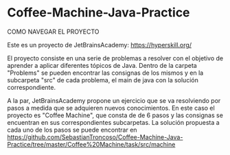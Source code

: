 # Coffee-Machine-Java-Practice

COMO NAVEGAR EL PROYECTO

Este es un proyecto de JetBrainsAcademy: https://hyperskill.org/

El proyecto consiste en una serie de problemas a resolver con el objetivo de aprender a aplicar diferentes tópicos de Java.
Dentro de la carpeta "Problems" se pueden encontrar las consignas de los mismos y en la subcarpeta "src" de cada problema, el main de java con la solución correspondiente.

A la par, JetBrainsAcademy propone un ejercicio que se va resolviendo por pasos a medida que se adquieren nuevos conocimientos.
En este caso el proyecto es "Coffee Machine", que consta de de 6 pasos y las consignas se encuentran en sus correspondientes subcarpetas.
La solución propuesta a cada uno de los pasos se puede encontrar en https://github.com/SebastianTroncoso/Coffee-Machine-Java-Practice/tree/master/Coffee%20Machine/task/src/machine
